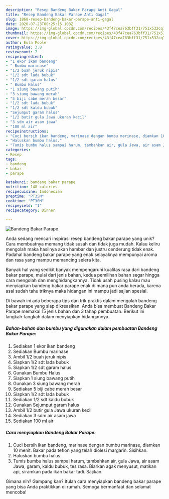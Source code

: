 ```yaml
---
description: "Resep Bandeng Bakar Parape Anti Gagal"
title: "Resep Bandeng Bakar Parape Anti Gagal"
slug: 1868-resep-bandeng-bakar-parape-anti-gagal
date: 2020-07-23T00:25:15.103Z
image: https://img-global.cpcdn.com/recipes/43f47cea763bff31/751x532cq70/bandeng-bakar-parape-foto-resep-utama.jpg
thumbnail: https://img-global.cpcdn.com/recipes/43f47cea763bff31/751x532cq70/bandeng-bakar-parape-foto-resep-utama.jpg
cover: https://img-global.cpcdn.com/recipes/43f47cea763bff31/751x532cq70/bandeng-bakar-parape-foto-resep-utama.jpg
author: Eula Poole
ratingvalue: 3.8
reviewcount: 7
recipeingredient:
- "1 ekor ikan bandeng"
- " Bumbu marinase"
- "1/2 buah jeruk nipis"
- "1/2 sdt lada bubuk"
- "1/2 sdt garam halus"
- " Bumbu Halus"
- "1 siung bawang putih"
- "3 siung bawang merah"
- "5 biji cabe merah besar"
- "1/2 sdt lada bubuk"
- "1/2 sdt kaldu bubuk"
- "Sejumput garam halus"
- "1/2 butir gula Jawa ukuran kecil"
- "3 sdm air asam jawa"
- "100 ml air"
recipeinstructions:
- "Cuci bersih ikan bandeng, marinase dengan bumbu marinase, diamkan 10 menit. Bakar pada teflon yang telah diolesi margarin. Sisihkan."
- "Haluskan bumbu halus."
- "Tumis bumbu halus sampai harum, tambahkan air, gula Jawa, air asam Jawa, garam, kaldu bubuk, tes rasa. Biarkan agak menyusut, matikan api, siramkan pada ikan bakar tadi. Sajikan."
categories:
- Resep
tags:
- bandeng
- bakar
- parape

katakunci: bandeng bakar parape 
nutrition: 148 calories
recipecuisine: Indonesian
preptime: "PT35M"
cooktime: "PT30M"
recipeyield: "1"
recipecategory: Dinner

---
```



![Bandeng Bakar Parape](https://img-global.cpcdn.com/recipes/43f47cea763bff31/751x532cq70/bandeng-bakar-parape-foto-resep-utama.jpg)

Anda sedang mencari inspirasi resep bandeng bakar parape yang unik? Cara membuatnya memang tidak susah dan tidak juga mudah. Kalau keliru mengolah maka hasilnya akan hambar dan justru cenderung tidak enak. Padahal bandeng bakar parape yang enak selayaknya mempunyai aroma dan rasa yang mampu memancing selera kita.



Banyak hal yang sedikit banyak mempengaruhi kualitas rasa dari bandeng bakar parape, mulai dari jenis bahan, kedua pemilihan bahan segar hingga cara mengolah dan menghidangkannya. Tidak usah pusing kalau mau menyiapkan bandeng bakar parape enak di mana pun anda berada, karena asal sudah tahu triknya maka hidangan ini mampu jadi sajian spesial.


Di bawah ini ada beberapa tips dan trik praktis dalam mengolah bandeng bakar parape yang siap dikreasikan. Anda bisa membuat Bandeng Bakar Parape memakai 15 jenis bahan dan 3 tahap pembuatan. Berikut ini langkah-langkah dalam menyiapkan hidangannya.

<!--inarticleads1-->

##### Bahan-bahan dan bumbu yang digunakan dalam pembuatan Bandeng Bakar Parape:

1. Sediakan 1 ekor ikan bandeng
1. Sediakan  Bumbu marinase
1. Ambil 1/2 buah jeruk nipis
1. Siapkan 1/2 sdt lada bubuk
1. Siapkan 1/2 sdt garam halus
1. Gunakan  Bumbu Halus
1. Siapkan 1 siung bawang putih
1. Gunakan 3 siung bawang merah
1. Sediakan 5 biji cabe merah besar
1. Siapkan 1/2 sdt lada bubuk
1. Sediakan 1/2 sdt kaldu bubuk
1. Gunakan Sejumput garam halus
1. Ambil 1/2 butir gula Jawa ukuran kecil
1. Sediakan 3 sdm air asam jawa
1. Sediakan 100 ml air




<!--inarticleads2-->

##### Cara menyiapkan Bandeng Bakar Parape:

1. Cuci bersih ikan bandeng, marinase dengan bumbu marinase, diamkan 10 menit. Bakar pada teflon yang telah diolesi margarin. Sisihkan.
1. Haluskan bumbu halus.
1. Tumis bumbu halus sampai harum, tambahkan air, gula Jawa, air asam Jawa, garam, kaldu bubuk, tes rasa. Biarkan agak menyusut, matikan api, siramkan pada ikan bakar tadi. Sajikan.




Gimana nih? Gampang kan? Itulah cara menyiapkan bandeng bakar parape yang bisa Anda praktikkan di rumah. Semoga bermanfaat dan selamat mencoba!
